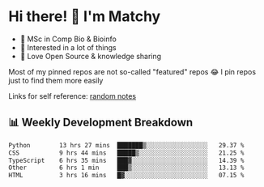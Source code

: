 # Hi there! 👋 I'm Matchy

- 🧬 MSc in Comp Bio & Bioinfo
- 🎈 Interested in a lot of things
- 💜 Love Open Source & knowledge sharing

Most of my pinned repos are not so-called "featured" repos 😂 I pin repos just to find them more easily

Links for self reference: [random notes](https://matchy233.github.io/random-notes)

## 📊 Weekly Development Breakdown

<!--START_SECTION:waka-->

```txt
Python        13 hrs 27 mins  ███████▒░░░░░░░░░░░░░░░░░   29.37 %
CSS           9 hrs 44 mins   █████▒░░░░░░░░░░░░░░░░░░░   21.25 %
TypeScript    6 hrs 35 mins   ███▓░░░░░░░░░░░░░░░░░░░░░   14.39 %
Other         6 hrs 1 min     ███▒░░░░░░░░░░░░░░░░░░░░░   13.13 %
HTML          3 hrs 16 mins   █▓░░░░░░░░░░░░░░░░░░░░░░░   07.15 %
```

<!--END_SECTION:waka-->
